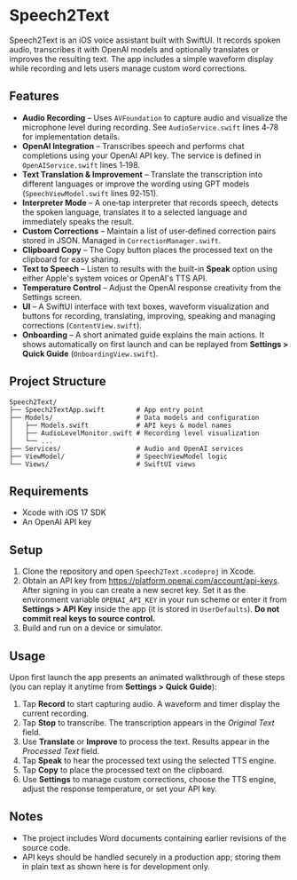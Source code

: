 # Speech2Text

Speech2Text is an iOS voice assistant built with SwiftUI. It records spoken audio, transcribes it with OpenAI models and optionally translates or improves the resulting text. The app includes a simple waveform display while recording and lets users manage custom word corrections.

## Features

- **Audio Recording** – Uses `AVFoundation` to capture audio and visualize the microphone level during recording. See `AudioService.swift` lines 4‑78 for implementation details.
- **OpenAI Integration** – Transcribes speech and performs chat completions using your OpenAI API key. The service is defined in `OpenAIService.swift` lines 1‑198.
- **Text Translation & Improvement** – Translate the transcription into different languages or improve the wording using GPT models (`SpeechViewModel.swift` lines 92‑151).
- **Interpreter Mode** – A one‑tap interpreter that records speech, detects the spoken language, translates it to a selected language and immediately speaks the result.
- **Custom Corrections** – Maintain a list of user‑defined correction pairs stored in JSON. Managed in `CorrectionManager.swift`.
- **Clipboard Copy** – The Copy button places the processed text on the clipboard for easy sharing.
- **Text to Speech** – Listen to results with the built-in **Speak** option using either Apple's system voices or OpenAI's TTS API.
- **Temperature Control** – Adjust the OpenAI response creativity from the Settings screen.
- **UI** – A SwiftUI interface with text boxes, waveform visualization and buttons for recording, translating, improving, speaking and managing corrections (`ContentView.swift`).
- **Onboarding** – A short animated guide explains the main actions. It shows automatically on first launch and can be replayed from **Settings > Quick Guide** (`OnboardingView.swift`).

## Project Structure

```
Speech2Text/
├── Speech2TextApp.swift        # App entry point
├── Models/                     # Data models and configuration
│   ├── Models.swift            # API keys & model names
│   ├── AudioLevelMonitor.swift # Recording level visualization
│   └── ...
├── Services/                   # Audio and OpenAI services
├── ViewModel/                  # SpeechViewModel logic
└── Views/                      # SwiftUI views
```

## Requirements

- Xcode with iOS 17 SDK
- An OpenAI API key

## Setup

1. Clone the repository and open `Speech2Text.xcodeproj` in Xcode.
2. Obtain an API key from <https://platform.openai.com/account/api-keys>. After signing in you can create a new secret key. Set it as the environment variable `OPENAI_API_KEY` in your run scheme or enter it from **Settings > API Key** inside the app (it is stored in `UserDefaults`). **Do not commit real keys to source control.**
3. Build and run on a device or simulator.

## Usage

Upon first launch the app presents an animated walkthrough of these steps (you can replay it anytime from **Settings > Quick Guide**):
1. Tap **Record** to start capturing audio. A waveform and timer display the current recording.
2. Tap **Stop** to transcribe. The transcription appears in the *Original Text* field.
3. Use **Translate** or **Improve** to process the text. Results appear in the *Processed Text* field.
4. Tap **Speak** to hear the processed text using the selected TTS engine.
5. Tap **Copy** to place the processed text on the clipboard.
6. Use **Settings** to manage custom corrections, choose the TTS engine, adjust the response temperature, or set your API key.

## Notes

- The project includes Word documents containing earlier revisions of the source code.
- API keys should be handled securely in a production app; storing them in plain text as shown here is for development only.

